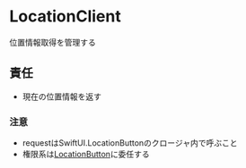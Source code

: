 # LocationClient

位置情報取得を管理する

## 責任

* 現在の位置情報を返す

### 注意
* requestはSwiftUI.LocationButtonのクロージャ内で呼ぶこと
* 権限系は[LocationButton](https://developer.apple.com/documentation/corelocationui/locationbutton)に委任する
